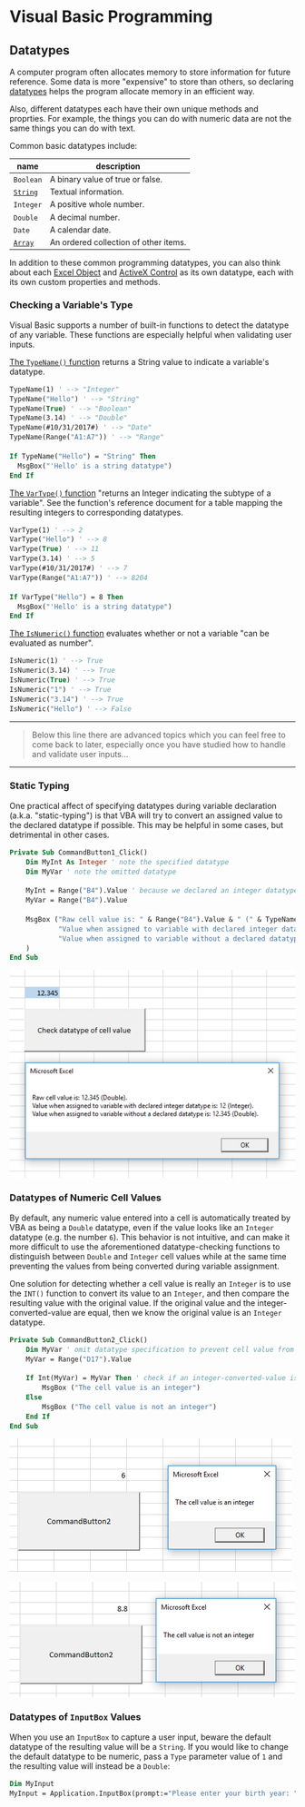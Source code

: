 # Visual Basic Programming

## Datatypes

A computer program often allocates memory to store information for future reference. Some data is more "expensive" to store than others, so declaring [datatypes](https://msdn.microsoft.com/en-us/vba/language-reference-vba/articles/data-types) helps the program allocate memory in an efficient way.

Also, different datatypes each have their own unique methods and proprties. For example, the things you can do with numeric data are not the same things you can do with text.

Common basic datatypes include:

name | description
--- | ---
`Boolean` | A binary value of true or false.
[`String`](strings.md) | Textual information.
`Integer` | A positive whole number.
`Double` | A decimal number.
`Date` | A calendar date.
[`Array`](arrays.md) | An ordered collection of other items.

In addition to these common programming datatypes, you can also think about each [Excel Object](/notes/excel-objects) and [ActiveX Control](/notes/activex-controls/notes.md) as its own datatype, each with its own custom properties and methods.

### Checking a Variable's Type

Visual Basic supports a number of built-in functions to detect the datatype of any variable. These functions are especially helpful when validating user inputs.

[The `TypeName()` function](https://docs.microsoft.com/en-us/dotnet/visual-basic/programming-guide/language-features/early-late-binding/determining-object-type) returns a String value to indicate a variable's datatype.

```vb
TypeName(1) ' --> "Integer"
TypeName("Hello") ' --> "String"
TypeName(True) ' --> "Boolean"
TypeName(3.14) ' --> "Double"
TypeName(#10/31/2017#) ' --> "Date"
TypeName(Range("A1:A7")) ' --> "Range"

If TypeName("Hello") = "String" Then
  MsgBox("'Hello' is a string datatype")
End If
```

[The `VarType()` function](https://support.office.com/en-us/article/VarType-Function-1e08636c-1892-40c2-aff3-2b894389e82d) "returns an Integer indicating the subtype of a variable". See the function's reference document for a table mapping the resulting integers to corresponding datatypes.

```vb
VarType(1) ' --> 2
VarType("Hello") ' --> 8
VarType(True) ' --> 11
VarType(3.14) ' --> 5
VarType(#10/31/2017#) ' --> 7
VarType(Range("A1:A7")) ' --> 8204

If VarType("Hello") = 8 Then
  MsgBox("'Hello' is a string datatype")
End If
```

[The `IsNumeric()` function](https://msdn.microsoft.com/en-us/vba/language-reference-vba/articles/isnumeric-function) evaluates whether or not a variable "can be evaluated as number".

```vb
IsNumeric(1) ' --> True
IsNumeric(3.14) ' --> True
IsNumeric(True) ' --> True
IsNumeric("1") ' --> True
IsNumeric("3.14") ' --> True
IsNumeric("Hello") ' --> False
```

<hr>

> Below this line there are advanced topics which you can feel free to come back to later, especially once you have studied how to handle and validate user inputs...

<hr>

### Static Typing

One practical affect of specifying datatypes during variable declaration (a.k.a. "static-typing") is that VBA will try to convert an assigned value to the declared datatype if possible. This may be helpful in some cases, but detrimental in other cases.

```vb
Private Sub CommandButton1_Click()
    Dim MyInt As Integer ' note the specified datatype
    Dim MyVar ' note the omitted datatype

    MyInt = Range("B4").Value ' because we declared an integer datatype above, this assignment will convert the value to an integer
    MyVar = Range("B4").Value

    MsgBox ("Raw cell value is: " & Range("B4").Value & " (" & TypeName(Range("B4").Value) & ")." & vbNewLine & _
            "Value when assigned to variable with declared integer datatype is: " & MyInt & " (" & TypeName(MyInt) & ")." & vbNewLine & _
            "Value when assigned to variable without a declared datatype is: " & MyVar & " (" & TypeName(MyVar) & ")." _
    )
End Sub
```

![a message box showing the raw value as 12.345 (Double), the value when assigned to an integer variable as 12.345 (Integer), and the value when assigned to a variable with non-declared dataype is 12.345 (Double)](datatype-checking.png)

### Datatypes of Numeric Cell Values

By default, any numeric value entered into a cell is automatically treated by VBA as being a `Double` datatype, even if the value looks like an `Integer` datatype (e.g. the number `6`). This behavior is not intuitive, and can make it more difficult to use the aforementioned datatype-checking functions to distinguish between `Double` and `Integer` cell values while at the same time preventing the values from being converted during variable assignment.

One solution for detecting whether a cell value is really an `Integer` is to use the `INT()` function to convert its value to an `Integer`, and then compare the resulting value with the original value. If the original value and the integer-converted-value are equal, then we know the original value is an `Integer` datatype.

```vb
Private Sub CommandButton2_Click()
    Dim MyVar ' omit datatype specification to prevent cell value from being converted when assigned
    MyVar = Range("D17").Value

    If Int(MyVar) = MyVar Then ' check if an integer-converted-value is the same as the original value
        MsgBox ("The cell value is an integer")
    Else
        MsgBox ("The cell value is not an integer")
    End If
End Sub
```

![a screenshot of a cell value of 6 and a message box that reads "The cell value is an integer" ](cell-value-integer-detection-affirmative.png)

![a screenshot of a cell value of 8.8 and a message box that reads "The cell value is not an integer"](cell-value-integer-detection-negative.png)

### Datatypes of `InputBox` Values

When you use an `InputBox` to capture a user input, beware the default datatype of the resulting value will be a `String`. If you would like to change the default datatype to be numeric, pass a `Type` parameter value of `1` and the resulting value will instead be a `Double`:

```vb
Dim MyInput
MyInput = Application.InputBox(prompt:="Please enter your birth year: ", Type:=1)
```
